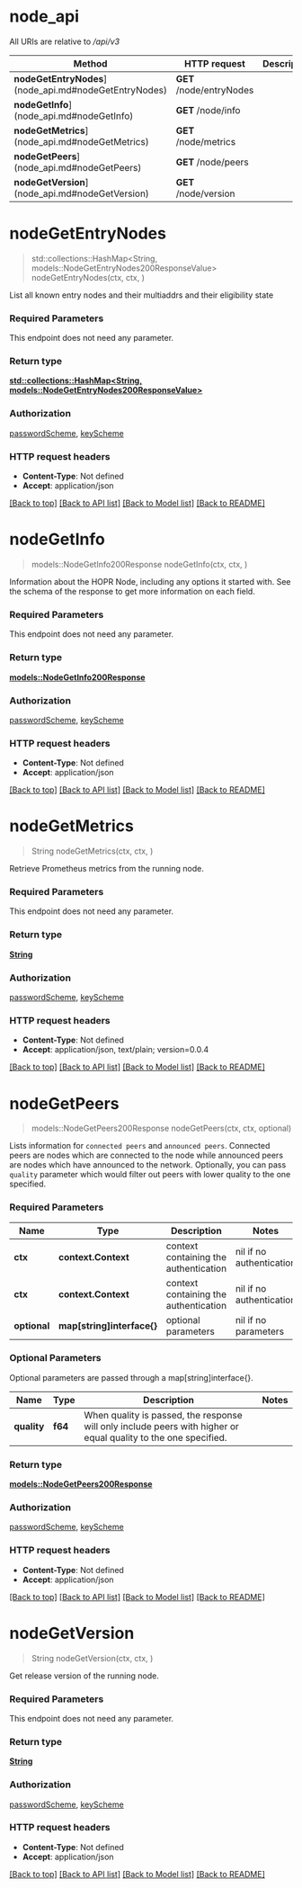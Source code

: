 # node_api

All URIs are relative to */api/v3*

Method | HTTP request | Description
------------- | ------------- | -------------
**nodeGetEntryNodes**](node_api.md#nodeGetEntryNodes) | **GET** /node/entryNodes | 
**nodeGetInfo**](node_api.md#nodeGetInfo) | **GET** /node/info | 
**nodeGetMetrics**](node_api.md#nodeGetMetrics) | **GET** /node/metrics | 
**nodeGetPeers**](node_api.md#nodeGetPeers) | **GET** /node/peers | 
**nodeGetVersion**](node_api.md#nodeGetVersion) | **GET** /node/version | 


# **nodeGetEntryNodes**
> std::collections::HashMap<String, models::NodeGetEntryNodes200ResponseValue> nodeGetEntryNodes(ctx, ctx, )


List all known entry nodes and their multiaddrs and their eligibility state

### Required Parameters
This endpoint does not need any parameter.

### Return type

[**std::collections::HashMap<String, models::NodeGetEntryNodes200ResponseValue>**](nodeGetEntryNodes_200_response_value.md)

### Authorization

[passwordScheme](../README.md#passwordScheme), [keyScheme](../README.md#keyScheme)

### HTTP request headers

 - **Content-Type**: Not defined
 - **Accept**: application/json

[[Back to top]](#) [[Back to API list]](../README.md#documentation-for-api-endpoints) [[Back to Model list]](../README.md#documentation-for-models) [[Back to README]](../README.md)

# **nodeGetInfo**
> models::NodeGetInfo200Response nodeGetInfo(ctx, ctx, )


Information about the HOPR Node, including any options it started with. See the schema of the response to get more information on each field.

### Required Parameters
This endpoint does not need any parameter.

### Return type

[**models::NodeGetInfo200Response**](nodeGetInfo_200_response.md)

### Authorization

[passwordScheme](../README.md#passwordScheme), [keyScheme](../README.md#keyScheme)

### HTTP request headers

 - **Content-Type**: Not defined
 - **Accept**: application/json

[[Back to top]](#) [[Back to API list]](../README.md#documentation-for-api-endpoints) [[Back to Model list]](../README.md#documentation-for-models) [[Back to README]](../README.md)

# **nodeGetMetrics**
> String nodeGetMetrics(ctx, ctx, )


Retrieve Prometheus metrics from the running node.

### Required Parameters
This endpoint does not need any parameter.

### Return type

[**String**](string.md)

### Authorization

[passwordScheme](../README.md#passwordScheme), [keyScheme](../README.md#keyScheme)

### HTTP request headers

 - **Content-Type**: Not defined
 - **Accept**: application/json, text/plain; version=0.0.4

[[Back to top]](#) [[Back to API list]](../README.md#documentation-for-api-endpoints) [[Back to Model list]](../README.md#documentation-for-models) [[Back to README]](../README.md)

# **nodeGetPeers**
> models::NodeGetPeers200Response nodeGetPeers(ctx, ctx, optional)


Lists information for `connected peers` and `announced peers`. Connected peers are nodes which are connected to the node while announced peers are nodes which have announced to the network. Optionally, you can pass `quality` parameter which would filter out peers with lower quality to the one specified.

### Required Parameters

Name | Type | Description  | Notes
------------- | ------------- | ------------- | -------------
 **ctx** | **context.Context** | context containing the authentication | nil if no authentication
 **ctx** | **context.Context** | context containing the authentication | nil if no authentication
 **optional** | **map[string]interface{}** | optional parameters | nil if no parameters

### Optional Parameters
Optional parameters are passed through a map[string]interface{}.

Name | Type | Description  | Notes
------------- | ------------- | ------------- | -------------
 **quality** | **f64**| When quality is passed, the response will only include peers with higher or equal quality to the one specified. | 

### Return type

[**models::NodeGetPeers200Response**](nodeGetPeers_200_response.md)

### Authorization

[passwordScheme](../README.md#passwordScheme), [keyScheme](../README.md#keyScheme)

### HTTP request headers

 - **Content-Type**: Not defined
 - **Accept**: application/json

[[Back to top]](#) [[Back to API list]](../README.md#documentation-for-api-endpoints) [[Back to Model list]](../README.md#documentation-for-models) [[Back to README]](../README.md)

# **nodeGetVersion**
> String nodeGetVersion(ctx, ctx, )


Get release version of the running node.

### Required Parameters
This endpoint does not need any parameter.

### Return type

[**String**](string.md)

### Authorization

[passwordScheme](../README.md#passwordScheme), [keyScheme](../README.md#keyScheme)

### HTTP request headers

 - **Content-Type**: Not defined
 - **Accept**: application/json

[[Back to top]](#) [[Back to API list]](../README.md#documentation-for-api-endpoints) [[Back to Model list]](../README.md#documentation-for-models) [[Back to README]](../README.md)

